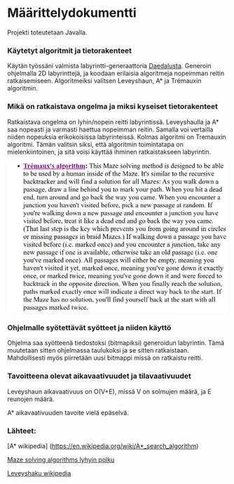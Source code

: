 

<h1> Määrittelydokumentti </h1>

Projekti toteutetaan Javalla.

<h3> Käytetyt algoritmit ja tietorakenteet </h3>

Käytän työssäni valmista labyrintti-generaattoria [Daedalusta](https://www.astrolog.org/labyrnth/daedalus.htm). Generoin ohjelmalla 2D labyrinttejä, ja koodaan erilaisia algoritmeja nopeimman reitin ratkaisemiseen. Algoritmeiksi valitsen Leveyshaun, A* ja Trémauxin algoritmin.

<h3> Mikä on ratkaistava ongelma ja miksi kyseiset tietorakenteet </h3>

Ratkaistava ongelma on lyhin/nopein reitti labyrintissä. Leveyshaulla ja A* saa nopeasti ja varmasti haettua nopeimman reitin. Samalla voi vertailla niiden nopeuksia erikokoisissa labyrinteissä. Kolmas algoritmi on Tremauxin algoritmi. Tämän valitsin siksi, että algoritmin toimintatapa on mielenkiintoinen, ja sitä voisi käyttää ihminen ratkaistakseen labyrintin.

![Tremaux](../Kuvat/TremauxDescription.png)

<h3> Ohjelmalle syötettävät syötteet ja niiden käyttö </h3>

Ohjelma saa syötteenä tiedostoksi (bitmapiksi) generoidun labyrintin. Tämä muutetaan sitten ohjelmassa taulukoksi ja se sitten ratkaistaan. Mahdollisesti myös piirretään uusi bitmappi missä on ratkaistu reitti.

<h3> Tavoitteena olevat aikavaativuudet ja tilavaativuudet </h3>

Leveyshaun aikavaativuus on O(V+E), missä V on solmujen määrä, ja E reunojen määrä.

A* aikavaativuuden tavoite vielä epäselvä.

<h3> Lähteet: </h3>

[A* wikipedia] (https://en.wikipedia.org/wiki/A*_search_algorithm)

[Maze solving algorithms lyhyin polku](https://en.wikipedia.org/wiki/Maze_solving_algorithm#Shortest_path_algorithm)

[Leveyshaku wikipedia](https://en.wikipedia.org/wiki/Breadth-first_search)
